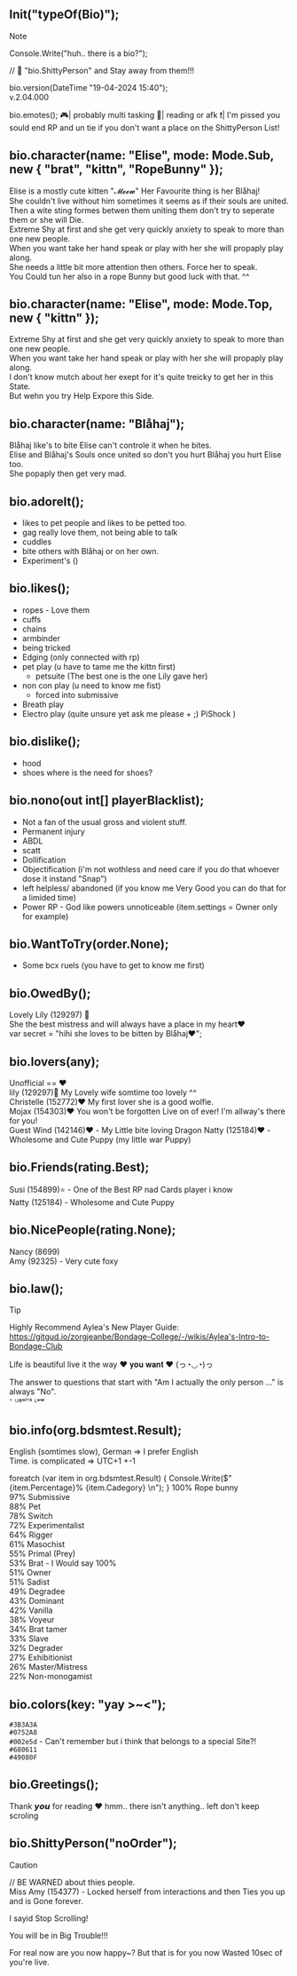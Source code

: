 ## Init("typeOf(Bio)");
>[!NOTE]
> Console.Write("huh.. there is a bio?");
> 
> // 🚷 "bio.ShittyPerson" and Stay away from them!!!
>
> bio.version(DateTime "19-04-2024 15:40"); \
> v.2.04.000
> 
> bio.emotes();
> 🎮| probably multi tasking
> 📖| reading or afk
> ❗| I'm pissed you sould end RP and un tie if you don't want a place on the ShittyPerson List!


## bio.character(name: "Elise", mode: Mode.Sub, new { "brat", "kittn", "RopeBunny" });
Elise is a mostly cute kitten "𝓜𝓮𝓮𝔀" Her Favourite thing is her Blåhaj! \
She couldn't live without him sometimes it seems as if their souls are united. \
Then a wite sting formes betwen them uniting them don't try to seperate them or she will Die. \
Extreme Shy at first and she get very quickly anxiety to speak to more than one new people. \
When you want take her hand speak or play with her she will propaply play along. \
She needs a little bit more attention then others. Force her to speak. \
You Could tun her also in a rope Bunny but good luck with that. ^^


## bio.character(name: "Elise", mode: Mode.Top, new { "kittn" });
Extreme Shy at first and she get very quickly anxiety to speak to more than one new people. \
When you want take her hand speak or play with her she will propaply play along. \
I don't know mutch about her exept for it's quite treicky to get her in this State. \
But wehn you try Help Expore this Side.


## bio.character(name: "Blåhaj");
Blåhaj like's to bite Elise can't controle it when he bites. \
Elise and Blåhaj's Souls once united so don't you hurt Blåhaj you hurt Elise too. \
She popaply then get very mad.



## bio.adoreIt();
- likes to pet people and likes to be petted too.
- gag really love them, not being able to talk
- cuddles
- bite others with Blåhaj or on her own.
- Experiment's ()


## bio.likes();
- ropes - Love them
- cuffs
- chains
- armbinder
- being tricked
- Edging (only connected with rp) 
- pet play (u have to tame me the kittn first)
  - petsuite (The best one is the one Lily gave her)
- non con play (u need to know me fist)
  - forced into submissive
- Breath play
- Electro play (quite unsure yet ask me please + ;) PiShock )


## bio.dislike();
- hood
- shoes where is the need for shoes?


## bio.nono(out int[] playerBlacklist);
- Not a fan of the usual gross and violent stuff.
- Permanent injury
- ABDL
- scatt
- Dollification
- Objectification (i'm not wothless and need care if you do that whoever dose it instand "Snap")
- left helpless/ abandoned (if you know me Very Good you can do that for a limided time)
- Power RP - God like powers unnoticeable (item.settings = Owner only for example)


## bio.WantToTry(order.None);
- Some bcx ruels (you have to get to know me first)


## bio.OwedBy();
Lovely Lily (129297) 🦋 \
She the best mistress and will always have a place in my heart♥ \
var secret = "hihi she loves to be bitten by Blåhaj♥";


## bio.lovers(any);
Unofficial == ♥ \
lily (129297)💍 My Lovely wife somtime too lovely ^^ \
Christelle (152772)❤️ My first lover she is a good wolfie. \
Mojax (154303)❤️ You won't be forgotten Live on of ever! I'm allway's there for you! \
Guest Wind (142146)❤️ - My Little bite loving Dragon
Natty (125184)❤️ - Wholesome and Cute Puppy (my little war Puppy)


## bio.Friends(rating.Best);
Susi (154899)⭐ - One of the Best RP nad Cards player i know \
Natty (125184) - Wholesome and Cute Puppy


## bio.NicePeople(rating.None);
Nancy (8699) \
Amy (92325) - Very cute foxy


## bio.law();
> [!TIP]
> Highly Recommend Aylea's New Player Guide: \
> https://gitgud.io/zorgjeanbe/Bondage-College/-/wikis/Aylea's-Intro-to-Bondage-Club

Life is beautiful live it the way ♥ 𝐲𝐨𝐮 𝐰𝐚𝐧𝐭 ♥ (っ◔◡◔)っ

The answer to questions that start with "Am I actually the only person ..." is always "No". \
⁻ ᵁᵍᵒˡ'ˢ ᴸᵃʷ


## bio.info(org.bdsmtest.Result);
English (somtimes slow), German => I prefer English \
Time. is complicated => UTC+1 +-1

foreatch (var item in org.bdsmtest.Result) { Console.Write($" {item.Percentage}% {item.Cadegory} \n"); }
100% Rope bunny \
97% Submissive \
88% Pet \
78% Switch \
72% Experimentalist \
64% Rigger \
61% Masochist \
55% Primal (Prey) \
53% Brat - I Would say 100% \
51% Owner \
51% Sadist \
49% Degradee \
43% Dominant \
42% Vanilla \
38% Voyeur \
34% Brat tamer \
33% Slave \
32% Degrader \
27% Exhibitionist \
26% Master/Mistress \
22% Non-monogamist


## bio.colors(key: "yay >~<");
`#3B3A3A` \
`#0752A8` \
`#002e5d` - Can't remember but i think that belongs to a special Site?! \
`#680611` \
`#49080F`


## bio.Greetings();
Thank 𝙮𝙤𝙪 for reading ♥
hmm.. there isn't anything.. left
don't keep scroling


## bio.ShittyPerson("noOrder");
> [!CAUTION]
> // BE WARNED about thies people. \
> Miss Amy (154377) - Locked herself from interactions and then Ties you up and is Gone forever.





















































































































































































































































































































































































I sayid Stop Scrolling!












































































































































































































































































































































































































































































































































































































































































































































































































































































































































































































































































You will be in Big Trouble!!!


































































































































































































































































































































































































































































































































































































































































































































































































































































































































































































For real now are you now happy~?
But that is for you now Wasted 10sec of you're live.
